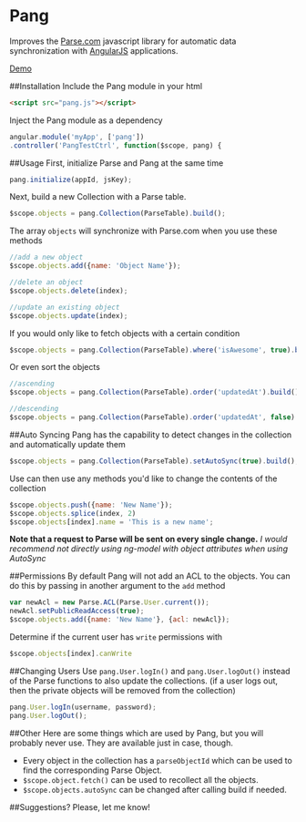 # Pang
Improves the [Parse.com](http://www.parse.com) javascript library for automatic data synchronization with [AngularJS](http://www.angularjs.org) applications.

[Demo](http://aidanwolter3.github.com/Pang)

##Installation
Include the Pang module in your html
``` html
<script src="pang.js"></script>
```

Inject the Pang module as a dependency
``` javascript
angular.module('myApp', ['pang'])
.controller('PangTestCtrl', function($scope, pang) {
```

##Usage
First, initialize Parse and Pang at the same time
``` javascript
pang.initialize(appId, jsKey);
```

Next, build a new Collection with a Parse table.
``` javascript
$scope.objects = pang.Collection(ParseTable).build();
```
The array `objects` will synchronize with Parse.com when you use these methods
``` javascript
//add a new object
$scope.objects.add({name: 'Object Name'});

//delete an object
$scope.objects.delete(index);

//update an existing object
$scope.objects.update(index);
```

If you would only like to fetch objects with a certain condition
``` javascript
$scope.objects = pang.Collection(ParseTable).where('isAwesome', true).build();
```

Or even sort the objects
``` javascript
//ascending
$scope.objects = pang.Collection(ParseTable).order('updatedAt').build();

//descending
$scope.objects = pang.Collection(ParseTable).order('updatedAt', false).build();
```

##Auto Syncing
Pang has the capability to detect changes in the collection and automatically update them
``` javascript
$scope.objects = pang.Collection(ParseTable).setAutoSync(true).build();
```

Use can then use any methods you'd like to change the contents of the collection
``` javascript
$scope.objects.push({name: 'New Name'});
$scope.objects.splice(index, 2)
$scope.objects[index].name = 'This is a new name';
```

**Note that a request to Parse will be sent on every single change.**
*I would recommend not directly using ng-model with object attributes when using AutoSync*


##Permissions
By default Pang will not add an ACL to the objects. You can do this by passing in another argument to the `add` method
``` javascript
var newAcl = new Parse.ACL(Parse.User.current());
newAcl.setPublicReadAccess(true);
$scope.objects.add({name: 'New Name'}, {acl: newAcl});
```

Determine if the current user has `write` permissions with
``` javascript
$scope.objects[index].canWrite
```

##Changing Users
Use `pang.User.logIn()` and `pang.User.logOut()` instead of the Parse functions to also update the collections. (if a user logs out, then the private objects will be removed from the collection)
``` javascript
pang.User.logIn(username, password);
pang.User.logOut();
```


##Other
Here are some things which are used by Pang, but you will probably never use. They are available just in case, though.

* Every object in the collection has a `parseObjectId` which can be used to find the corresponding Parse Object.
* `$scope.object.fetch()` can be used to recollect all the objects.
* `$scope.objects.autoSync` can be changed after calling build if needed.


##Suggestions?
Please, let me know!
